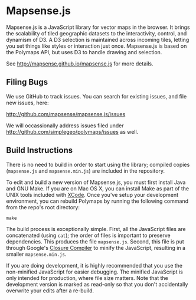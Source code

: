 # Mapsense.js

Mapsense.js is a JavaScript library for vector maps in the browser. It brings the scalability of tiled geographic datasets to the interactivity, control, and dynamism of D3. A D3 selection is maintained across incoming tiles, letting you set things like styles or interaction just once. Mapsense.js is based on the Polymaps API, but uses D3 to handle drawing and selection.

See <http://mapsense.github.io/mapsense.js> for more details.

## Filing Bugs

We use GitHub to track issues. You can search for existing
issues, and file new issues, here:

  <http://github.com/mapsense/mapsense.js/issues>

We will occassionally address issues filed under <http://github.com/simplegeo/polymaps/issues> as well.

## Build Instructions

There is no need to build in order to start using the library; compiled copies (`mapsense.js` and `mapsense.min.js`) are included in the repository.

To edit and build a new version of Mapsense.js, you must first install Java and
GNU Make. If you are on Mac OS X, you can install Make as part of the UNIX
tools included with
[XCode](http://developer.apple.com/technologies/xcode.html). Once you've setup
your development environment, you can rebuild Polymaps by running the
following command from the repo's root directory:

    make

The build process is exceptionally simple. First, all the JavaScript
files are concatenated (using `cat`); the order of files is important to
preserve dependencies. This produces the file `mapsense.js`. Second, this file
is put through Google's [Closure
Compiler](http://code.google.com/closure/compiler/) to minify the JavaScript,
resulting in a smaller `mapsense.min.js`.

If you are doing development, it is highly recommended that you use the
non-minified JavaScript for easier debugging. The minified JavaScript is only
intended for production, where file size matters. Note that the development
version is marked as read-only so that you don't accidentally overwrite your
edits after a re-build.
